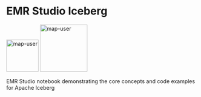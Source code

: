 # EMR Studio Iceberg

<img width="85" alt="map-user" src="https://img.shields.io/badge/views-286-green"> <img width="125" alt="map-user" src="https://img.shields.io/badge/unique visits-112-green">

EMR Studio notebook demonstrating the core concepts and code examples for Apache Iceberg
